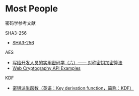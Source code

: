 # Most People

密码学参考文献

SHA3-256

- [SHA3-256](http://emn178.github.io/online-tools/sha3_256.html)

AES

- [写给开发人员的实用密码学（六）—— 对称密钥加密算法](https://www.cnblogs.com/kirito-c/p/16006384.html)
- [Web Cryptography API Examples](https://gist.github.com/pedrouid/b4056fd1f754918ddae86b32cf7d803e#aes-gcm)

KDF

- [密钥派生函数（英语：Key derivation function，简称：KDF）](https://zh.wikipedia.org/wiki/%E5%AF%86%E9%92%A5%E6%B4%BE%E7%94%9F%E5%87%BD%E6%95%B0)
